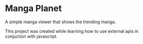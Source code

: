 # Manga Planet

A simple manga viewer that shows the trending manga.

This project was created while learning how to use external apis in conjuction with javascript.
